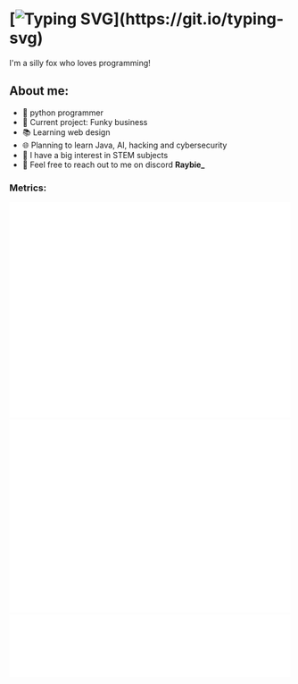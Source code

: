 # [![Typing SVG](https://readme-typing-svg.demolab.com?font=&size=35&pause=1000&color=BC38F7&repeat=true&width=435&lines=Heyya%2C+I'm+Raybie!)](https://git.io/typing-svg)
I'm a silly fox who loves programming!

## About me:
- 🐍 python programmer
- 📝 Current project: Funky business
- 📚 Learning web design
- 🌐 Planning to learn Java, AI, hacking and cybersecurity
- 🧪 I have a big interest in STEM subjects
- 💬 Feel free to reach out to me on discord **Raybie_**

### Metrics:
![Metrics](/github-metrics.svg)
![Metrics](/metrics.plugin.isocalendar.fullyear.svg)
![Metrics](/metrics.plugin.languages.svg)
